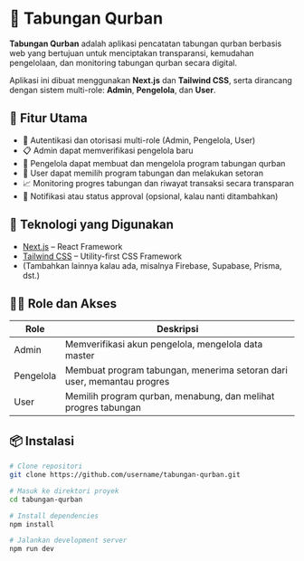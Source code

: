 # 🐄 Tabungan Qurban

**Tabungan Qurban** adalah aplikasi pencatatan tabungan qurban berbasis web yang bertujuan untuk menciptakan transparansi, kemudahan pengelolaan, dan monitoring tabungan qurban secara digital.

Aplikasi ini dibuat menggunakan **Next.js** dan **Tailwind CSS**, serta dirancang dengan sistem multi-role: **Admin**, **Pengelola**, dan **User**.

## 🎯 Fitur Utama

- 🔐 Autentikasi dan otorisasi multi-role (Admin, Pengelola, User)
- 📋 Admin dapat memverifikasi pengelola baru
- 💼 Pengelola dapat membuat dan mengelola program tabungan qurban
- 👥 User dapat memilih program tabungan dan melakukan setoran
- 📈 Monitoring progres tabungan dan riwayat transaksi secara transparan
- 💬 Notifikasi atau status approval (opsional, kalau nanti ditambahkan)

## 🧰 Teknologi yang Digunakan

- [Next.js](https://nextjs.org/) – React Framework
- [Tailwind CSS](https://tailwindcss.com/) – Utility-first CSS Framework
- (Tambahkan lainnya kalau ada, misalnya Firebase, Supabase, Prisma, dst.)

## 🧑‍💼 Role dan Akses

| Role      | Deskripsi                                                                 |
|-----------|--------------------------------------------------------------------------|
| Admin     | Memverifikasi akun pengelola, mengelola data master                     |
| Pengelola | Membuat program tabungan, menerima setoran dari user, memantau progres  |
| User      | Memilih program qurban, menabung, dan melihat progres tabungan          |

## 📦 Instalasi

```bash
# Clone repositori
git clone https://github.com/username/tabungan-qurban.git

# Masuk ke direktori proyek
cd tabungan-qurban

# Install dependencies
npm install

# Jalankan development server
npm run dev

